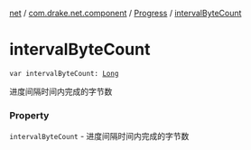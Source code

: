 [net](../../index.md) / [com.drake.net.component](../index.md) / [Progress](index.md) / [intervalByteCount](./interval-byte-count.md)

# intervalByteCount

`var intervalByteCount: `[`Long`](https://kotlinlang.org/api/latest/jvm/stdlib/kotlin/-long/index.html)

进度间隔时间内完成的字节数

### Property

`intervalByteCount` - 进度间隔时间内完成的字节数